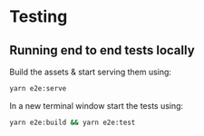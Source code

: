 # Testing

## Running end to end tests locally

Build the assets & start serving them using:

```sh
yarn e2e:serve
```

In a new terminal window start the tests using:

```sh
yarn e2e:build && yarn e2e:test
```
